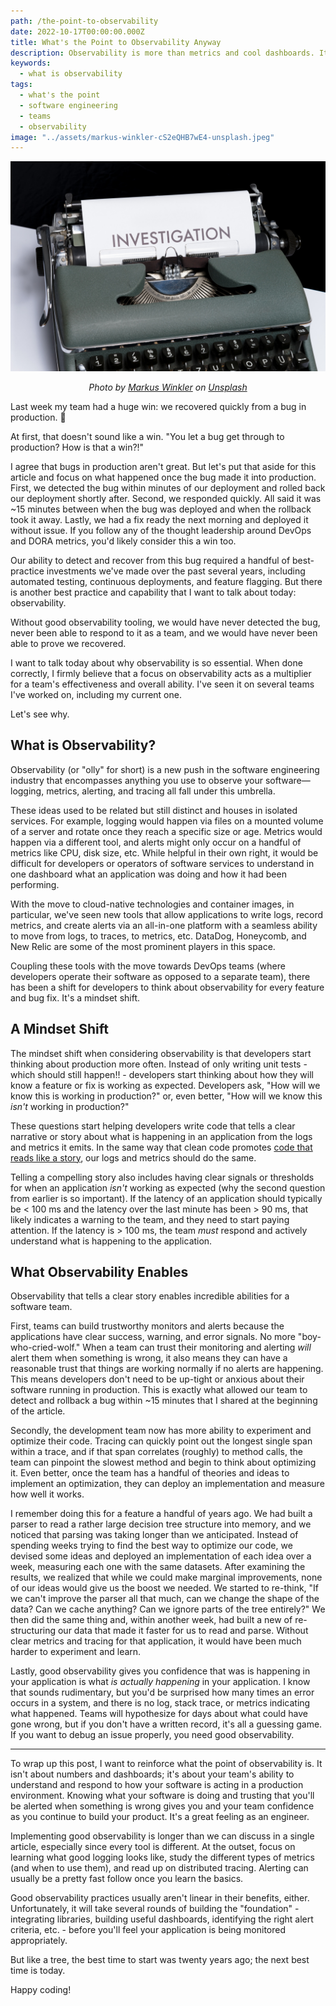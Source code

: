 ```yaml
---
path: /the-point-to-observability
date: 2022-10-17T00:00:00.000Z
title: What's the Point to Observability Anyway
description: Observability is more than metrics and cool dashboards. It is a fundamental shift in how you write software.
keywords:
  - what is observability
tags:
  - what's the point
  - software engineering
  - teams
  - observability
image: "../assets/markus-winkler-cS2eQHB7wE4-unsplash.jpeg"
---
```


<center>

!["investigation report"](../assets/markus-winkler-cS2eQHB7wE4-unsplash.jpeg)

<i> 

Photo by <a href="https://unsplash.com/@markuswinkler?utm_source=unsplash&utm_medium=referral&utm_content=creditCopyText">Markus Winkler</a> on <a href="https://unsplash.com/s/photos/detective?utm_source=unsplash&utm_medium=referral&utm_content=creditCopyText">Unsplash</a>

</i>

</center>

Last week my team had a huge win: we recovered quickly from a bug in production. 🎉

At first, that doesn't sound like a win. "You let a bug get through to production? How is that a win?!"

I agree that bugs in production aren't great. But let's put that aside for this article and focus on what happened once the bug made it into production. First, we detected the bug within minutes of our deployment and rolled back our deployment shortly after. Second, we responded quickly. All said it was ~15 minutes between when the bug was deployed and when the rollback took it away. Lastly, we had a fix ready the next morning and deployed it without issue. If you follow any of the thought leadership around DevOps and DORA metrics, you'd likely consider this a win too.

Our ability to detect and recover from this bug required a handful of best-practice investments we've made over the past several years, including automated testing, continuous deployments, and feature flagging. But there is another best practice and capability that I want to talk about today: observability.

Without good observability tooling, we would have never detected the bug, never been able to respond to it as a team, and we would have never been able to prove we recovered.

I want to talk today about why observability is so essential. When done correctly, I firmly believe that a focus on observability acts as a multiplier for a team's effectiveness and overall ability. I've seen it on several teams I've worked on, including my current one.

Let's see why.

## What is Observability?

Observability (or "olly" for short) is a new push in the software engineering industry that encompasses anything you use to observe your software—logging, metrics, alerting, and tracing all fall under this umbrella. 

These ideas used to be related but still distinct and houses in isolated services. For example, logging would happen via files on a mounted volume of a server and rotate once they reach a specific size or age. Metrics would happen via a different tool, and alerts might only occur on a handful of metrics like CPU, disk size, etc. While helpful in their own right, it would be difficult for developers or operators of software services to understand in one dashboard what an application was doing and how it had been performing.

With the move to cloud-native technologies and container images, in particular, we've seen new tools that allow applications to write logs, record metrics, and create alerts via an all-in-one platform with a seamless ability to move from logs, to traces, to metrics, etc. DataDog, Honeycomb, and New Relic are some of the most prominent players in this space.

Coupling these tools with the move towards DevOps teams (where developers operate their software as opposed to a separate team), there has been a shift for developers to think about observability for every feature and bug fix. It's a mindset shift. 

## A Mindset Shift

The mindset shift when considering observability is that developers start thinking about production more often. Instead of only writing unit tests - which should still happen!! - developers start thinking about
how they will know a feature or fix is working as expected. Developers ask, "How will we know this is working in production?" or, even better, "How will we know this _isn't_ working in production?"

These questions start helping developers write code that tells a clear narrative or story about what is happening in an application from the logs and metrics it emits. In the same way that clean code promotes [code that reads like a story](https://www.goodreads.com/quotes/7029841-clean-code-is-simple-and-direct-clean-code-reads-like#:~:text=Clean%20code%20reads%20like%20well,Grady%20Booch%20author%20of%20Object), our logs and metrics should do the same.

Telling a compelling story also includes having clear signals or thresholds for when an application _isn't_ working as expected (why the second question from earlier is so important). If the latency of an application should typically be < 100 ms and the latency over the last minute has been > 90 ms, that likely indicates a warning to the team, and they need to start paying attention. If the latency is > 100 ms, the team _must_ respond and actively understand what is happening to the application.

## What Observability Enables

Observability that tells a clear story enables incredible abilities for a software team. 

First, teams can build trustworthy monitors and alerts because the applications have clear success, warning, and error signals. No more "boy-who-cried-wolf." When a team can trust their monitoring and alerting _will_ alert them when something is wrong, it also means they can have a reasonable trust that things are working normally if no alerts are happening. This means developers don't need to be up-tight or anxious about their software running in production. This is exactly what allowed our team to detect and rollback a bug within ~15 minutes that I shared at the beginning of the article.

Secondly, the development team now has more ability to experiment and optimize their code. Tracing can quickly point out the longest single span within a trace, and if that span correlates (roughly) to method calls, the team can pinpoint the slowest method and begin to think about optimizing it. Even better, once the team has a handful of theories and ideas to implement an optimization, they can deploy an implementation and measure how well it works. 

I remember doing this for a feature a handful of years ago. We had built a parser to read a rather large decision tree structure into memory, and we noticed that parsing was taking longer than we anticipated. Instead of spending weeks trying to find the best way to optimize our code, we devised some ideas and deployed an implementation of each idea over a week, measuring each one with the same datasets. After examining the results, we realized that while we could make marginal improvements, none of our ideas would give us the boost we needed. We started to re-think, "If we can't improve the parser all that much, can we change the shape of the data? Can we cache anything? Can we ignore parts of the tree entirely?" We then did the same thing and, within another week, had built a new of re-structuring our data that made it faster for us to read and parse. Without clear metrics and tracing for that application, it would have been much harder to experiment and learn.

Lastly, good observability gives you confidence that was is happening in your application is what _is actually happening_ in your application. I know that sounds rudimentary, but you'd be surprised how many times an error occurs in a system, and there is no log, stack trace, or metrics indicating what happened. Teams will hypothesize for days about what could have gone wrong, but if you don't have a written record, it's all a guessing game. If you want to debug an issue properly, you need good observability.

---

To wrap up this post, I want to reinforce what the point of observability is. It isn't about numbers and dashboards; it's about your team's ability to understand and respond to how your software is acting in a production environment. Knowing what your software is doing and trusting that you'll be alerted when something is wrong gives you and your team confidence as you continue to build your product. It's a great feeling as an engineer.

Implementing good observability is longer than we can discuss in a single article, especially since every tool is different. At the outset, focus on learning what good logging looks like, study the different types of metrics (and when to use them), and read up on distributed tracing. Alerting can usually be a pretty fast follow once you learn the basics. 

Good observability practices usually aren't linear in their benefits, either. Unfortunately, it will take several rounds of building the "foundation" - integrating libraries, building useful dashboards, identifying the right alert criteria, etc. - before you'll feel your application is being monitored appropriately. 

But like a tree, the best time to start was twenty years ago; the next best time is today.

Happy coding!



